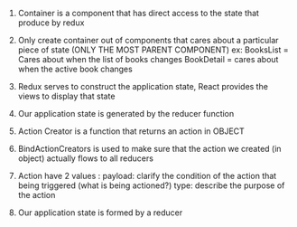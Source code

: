 1. Container is a component that has direct access to the state that produce by redux
2. Only create container out of components that cares about a particular piece of state (ONLY THE MOST PARENT COMPONENT)
    ex: BooksList = Cares about when the list of books changes
        BookDetail = cares about when the active book changes

3.   Redux serves to construct the application state,
     React provides the views to display that state

4. Our application state is generated by the reducer function
5. Action Creator is a function that returns an action in OBJECT
6. BindActionCreators is used to make sure that the action we created (in object) actually flows to all reducers
7. Action have 2 values : payload: clarify the condition of the action that being triggered (what is being actioned?)
                          type: describe the purpose of the action
8. Our application state is formed by a reducer